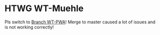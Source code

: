 # HTWG WT-Muehle

Pls switch to [Branch WT-PWA](https://github.com/CesimK/de.htwg.wt.muehle/tree/WT-PWA)! Merge to master caused a lot of issues and is not working correctly!
